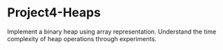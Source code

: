 # Project4-Heaps
Implement a binary heap using array representation. Understand the time complexity of heap operations through experiments.

